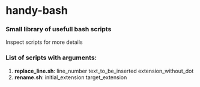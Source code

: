 # handy-bash
### Small library of usefull bash scripts
Inspect scripts for more details


### List of scripts with arguments:
1. **replace_line.sh**: line_number text_to_be_inserted extension_without_dot
2. **rename.sh**: initial_extension target_extension 
